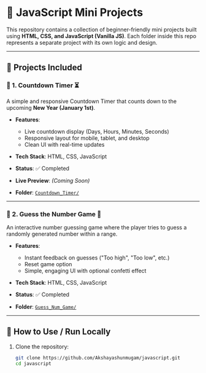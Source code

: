 # 🧠 JavaScript Mini Projects

This repository contains a collection of beginner-friendly mini projects built using **HTML, CSS, and JavaScript (Vanilla JS)**. Each folder inside this repo represents a separate project with its own logic and design.

---

## 📁 Projects Included

### 🔸 1. Countdown Timer ⏳
A simple and responsive Countdown Timer that counts down to the upcoming **New Year (January 1st)**.

- **Features**:
  - Live countdown display (Days, Hours, Minutes, Seconds)
  - Responsive layout for mobile, tablet, and desktop
  - Clean UI with real-time updates

- **Tech Stack**: HTML, CSS, JavaScript  
- **Status**: ✅ Completed  
- **Live Preview**: *(Coming Soon)*  
- **Folder**: [`Countdown_Timer/`](./Countdown_Timer)

---

### 🔸 2. Guess the Number Game 🎯
An interactive number guessing game where the player tries to guess a randomly generated number within a range.

- **Features**:
  - Instant feedback on guesses ("Too high", "Too low", etc.)
  - Reset game option
  - Simple, engaging UI with optional confetti effect

- **Tech Stack**: HTML, CSS, JavaScript  
- **Status**: ✅ Completed    
- **Folder**: [`Guess_Num_Game/`](./Guess_Num_Game)

---

## 🚀 How to Use / Run Locally

1. Clone the repository:
   ```bash
   git clone https://github.com/Akshayashunmugam/javascript.git
   cd javascript
